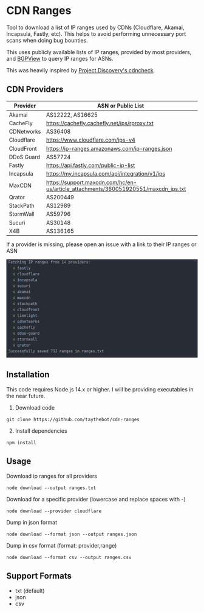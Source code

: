 # CDN Ranges
Tool to download a list of IP ranges used by CDNs (Cloudflare, Akamai, Incapsula, Fastly, etc). This helps to avoid performing unnecessary port scans when doing bug bounties.

This uses publicly available lists of IP ranges, provided by most providers, and [BGPView](https://bgpview.io/) to query IP ranges for ASNs.

This was heavily inspired by [Project Discovery's cdncheck](https://github.com/projectdiscovery/cdncheck).

## CDN Providers
Provider | ASN or Public List
--- | ---
Akamai | AS12222, AS16625
CacheFly |  https://cachefly.cachefly.net/ips/rproxy.txt
CDNetworks | AS36408
Cloudflare | https://www.cloudflare.com/ips-v4
CloudFront | https://ip-ranges.amazonaws.com/ip-ranges.json
DDoS Guard | AS57724
Fastly | https://api.fastly.com/public-ip-list
Incapsula | https://my.incapsula.com/api/integration/v1/ips
MaxCDN | https://support.maxcdn.com/hc/en-us/article_attachments/360051920551/maxcdn_ips.txt
Qrator | AS200449
StackPath | AS12989
StormWall | AS59796
Sucuri | AS30148
X4B | AS136165


If a provider is missing, please open an issue with a link to their IP ranges or ASN

![](example.png)

## Installation
This code requires Node.js 14.x or higher. I will be providing executables in the near future.

1. Download code
```
git clone https://github.com/taythebot/cdn-ranges
```

2. Install dependencies
```
npm install
```


## Usage
Download ip ranges for all providers
```
node download --output ranges.txt
```

Download for a specific provider (lowercase and replace spaces with -)
```
node download --provider cloudflare
```

Dump in json format
```
node download --format json --output ranges.json
```

Dump in csv format (format: provider,range)
```
node download --format csv --output ranges.csv
```

## Support Formats
* txt (default)
* json
* csv
